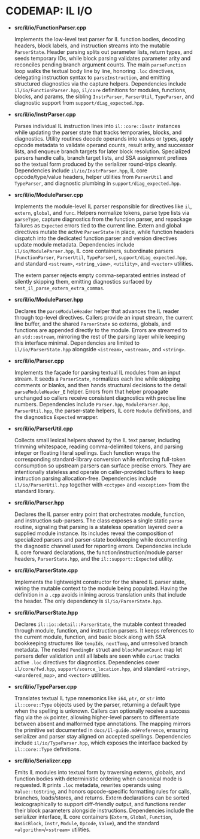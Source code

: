 # CODEMAP: IL I/O

- **src/il/io/FunctionParser.cpp**

  Implements the low-level text parser for IL function bodies, decoding headers, block labels, and instruction streams into the mutable `ParserState`. Header parsing splits out parameter lists, return types, and seeds temporary IDs, while block parsing validates parameter arity and reconciles pending branch argument counts. The main `parseFunction` loop walks the textual body line by line, honoring `.loc` directives, delegating instruction syntax to `parseInstruction`, and emitting structured diagnostics via the capture helpers. Dependencies include `il/io/FunctionParser.hpp`, `il/core` definitions for modules, functions, blocks, and params, the sibling `InstrParser`, `ParserUtil`, `TypeParser`, and diagnostic support from `support/diag_expected.hpp`.

- **src/il/io/InstrParser.cpp**

  Parses individual IL instruction lines into `il::core::Instr` instances while updating the parser state that tracks temporaries, blocks, and diagnostics. Utility routines decode operands into values or types, apply opcode metadata to validate operand counts, result arity, and successor lists, and enqueue branch targets for later block resolution. Specialized parsers handle calls, branch target lists, and SSA assignment prefixes so the textual form produced by the serializer round-trips cleanly. Dependencies include `il/io/InstrParser.hpp`, IL core opcode/type/value headers, helper utilities from `ParserUtil` and `TypeParser`, and diagnostic plumbing in `support/diag_expected.hpp`.

- **src/il/io/ModuleParser.cpp**

  Implements the module-level IL parser responsible for directives like `il`, `extern`, `global`, and `func`. Helpers normalize tokens, parse type lists via `parseType`, capture diagnostics from the function parser, and repackage failures as `Expected` errors tied to the current line. Extern and global directives mutate the active `ParserState` in place, while function headers dispatch into the dedicated function parser and version directives update module metadata. Dependencies include `il/io/ModuleParser.hpp`, IL core containers, subordinate parsers (`FunctionParser`, `ParserUtil`, `TypeParser`), `support/diag_expected.hpp`, and standard `<sstream>`, `<string_view>`, `<utility>`, and `<vector>` utilities.

  The extern parser rejects empty comma-separated entries instead of silently skipping them, emitting diagnostics surfaced by `test_il_parse_extern_extra_commas`.

- **src/il/io/ModuleParser.hpp**

  Declares the `parseModuleHeader` helper that advances the IL reader through top-level directives. Callers provide an input stream, the current line buffer, and the shared `ParserState` so externs, globals, and functions are appended directly to the module. Errors are streamed to an `std::ostream`, mirroring the rest of the parsing layer while keeping this interface minimal. Dependencies are limited to `il/io/ParserState.hpp` alongside `<istream>`, `<ostream>`, and `<string>`.

- **src/il/io/Parser.cpp**

  Implements the façade for parsing textual IL modules from an input stream. It seeds a `ParserState`, normalizes each line while skipping comments or blanks, and then hands structural decisions to the detail `parseModuleHeader_E` helper. Errors from that helper propagate unchanged so callers receive consistent diagnostics with precise line numbers. Dependencies include `Parser.hpp`, `ModuleParser.hpp`, `ParserUtil.hpp`, the parser-state helpers, IL core `Module` definitions, and the diagnostics `Expected` wrapper.

- **src/il/io/ParserUtil.cpp**

  Collects small lexical helpers shared by the IL text parser, including trimming whitespace, reading comma-delimited tokens, and parsing integer or floating literal spellings. Each function wraps the corresponding standard-library conversion while enforcing full-token consumption so upstream parsers can surface precise errors. They are intentionally stateless and operate on caller-provided buffers to keep instruction parsing allocation-free. Dependencies include `il/io/ParserUtil.hpp` together with `<cctype>` and `<exception>` from the standard library.

- **src/il/io/Parser.hpp**

  Declares the IL parser entry point that orchestrates module, function, and instruction sub-parsers. The class exposes a single static `parse` routine, signaling that parsing is a stateless operation layered over a supplied module instance. Its includes reveal the composition of specialized parsers and parser-state bookkeeping while documenting the diagnostic channel used for reporting errors. Dependencies include IL core forward declarations, the function/instruction/module parser headers, `ParserState.hpp`, and the `il::support::Expected` utility.

- **src/il/io/ParserState.cpp**

  Implements the lightweight constructor for the shared IL parser state, wiring the mutable context to the module being populated. Having the definition in a `.cpp` avoids inlining across translation units that include the header. The only dependency is `il/io/ParserState.hpp`.

- **src/il/io/ParserState.hpp**

  Declares `il::io::detail::ParserState`, the mutable context threaded through module, function, and instruction parsers. It keeps references to the current module, function, and basic block along with SSA bookkeeping structures like `tempIds`, `nextTemp`, and unresolved branch metadata. The nested `PendingBr` struct and `blockParamCount` map let parsers defer validation until all labels are seen while `curLoc` tracks active `.loc` directives for diagnostics. Dependencies cover `il/core/fwd.hpp`, `support/source_location.hpp`, and standard `<string>`, `<unordered_map>`, and `<vector>` utilities.

- **src/il/io/TypeParser.cpp**

  Translates textual IL type mnemonics like `i64`, `ptr`, or `str` into `il::core::Type` objects used by the parser, returning a default type when the spelling is unknown. Callers can optionally receive a success flag via the `ok` pointer, allowing higher-level parsers to differentiate between absent and malformed type annotations. The mapping mirrors the primitive set documented in `docs/il-guide.md#reference`, ensuring serializer and parser stay aligned on accepted spellings. Dependencies include `il/io/TypeParser.hpp`, which exposes the interface backed by `il::core::Type` definitions.

- **src/il/io/Serializer.cpp**

  Emits IL modules into textual form by traversing externs, globals, and function bodies with deterministic ordering when canonical mode is requested. It prints `.loc` metadata, rewrites operands using `Value::toString`, and honors opcode-specific formatting rules for calls, branches, loads/stores, and returns. Extern declarations can be sorted lexicographically to support diff-friendly output, and functions render their block parameters alongside instructions. Dependencies include the serializer interface, IL core containers (`Extern`, `Global`, `Function`, `BasicBlock`, `Instr`, `Module`, `Opcode`, `Value`), and the standard `<algorithm>`/`<sstream>` utilities.
